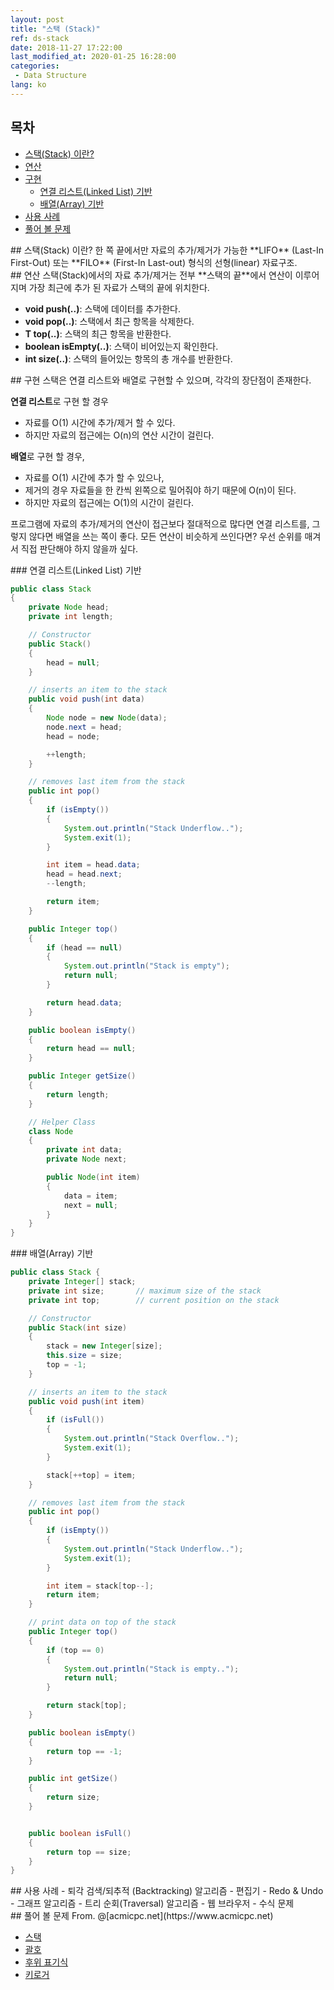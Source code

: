 ```yaml
---
layout: post
title: "스택 (Stack)"
ref: ds-stack
date: 2018-11-27 17:22:00
last_modified_at: 2020-01-25 16:28:00
categories: 
 - Data Structure
lang: ko
---
```


## 목차
- [스택(Stack) 이란?](#concept)
- [연산](#op)
- [구현](#implement)
  + [연결 리스트(Linked List) 기반](#linkedlist)
  + [배열(Array) 기반](#array)
- [사용 사례](#app)
- [풀어 볼 문제](#try)

<div class="divider"></div>
## 스택(Stack) 이란? <a id="concept"></a>
한 쪽 끝에서만 자료의 추가/제거가 가능한 **LIFO** (Last-In First-Out) 또는 **FILO** (First-In Last-out) 형식의 선형(linear) 자료구조.

<div class="divider"></div>
## 연산 <a id="op"></a>
스택(Stack)에서의 자료 추가/제거는 전부 **스택의 끝**에서 연산이 이루어지며 가장 최근에 추가 된 자료가 스택의 끝에 위치한다.

 - **void push(..)**: 스택에 데이터를 추가한다.
 - **void pop(..)**: 스택에서 최근 항목을 삭제한다.
 - **T top(..)**: 스택의 최근 항목을 반환한다.
 - **boolean isEmpty(..)**: 스택이 비어있는지 확인한다.
 - **int size(..)**: 스택의 들어있는 항목의 총 개수를 반환한다.

<div class="divider"></div>
## 구현 <a id="implement"></a>
 스택은 연결 리스트와 배열로 구현할 수 있으며, 각각의 장단점이 존재한다.

 **연결 리스트**로 구현 할 경우
 - 자료를 O(1) 시간에 추가/제거 할 수 있다.
 - 하지만 자료의 접근에는 O(n)의 연산 시간이 걸린다.  

 **배열**로 구현 할 경우, 
 - 자료를 O(1) 시간에 추가 할 수 있으나,
 - 제거의 경우 자료들을 한 칸씩 왼쪽으로 밀어줘야 하기 때문에 O(n)이 된다. 
 - 하지만 자료의 접근에는 O(1)의 시간이 걸린다.

프로그램에 자료의 추가/제거의 연산이 접근보다 절대적으로 많다면 연결 리스트를,
그렇지 않다면 배열을 쓰는 쪽이 좋다. 모든 연산이 비슷하게 쓰인다면? 우선 순위를 매겨서
직접 판단해야 하지 않을까 싶다.
 
<div class="divider"></div>
### 연결 리스트(Linked List) 기반 <a id="linkedlist"></a>

```java
public class Stack
{
    private Node head;
    private int length;

    // Constructor
    public Stack()
    {
        head = null;
    }

    // inserts an item to the stack
    public void push(int data)
    {
        Node node = new Node(data);
        node.next = head;
        head = node;

        ++length;
    }

    // removes last item from the stack
    public int pop()
    {
        if (isEmpty())
        {
            System.out.println("Stack Underflow..");
            System.exit(1);
        }

        int item = head.data;
        head = head.next;
        --length;

        return item;
    }

    public Integer top()
    {
        if (head == null)
        {
            System.out.println("Stack is empty");
            return null;
        }

        return head.data;
    }

    public boolean isEmpty()
    {
        return head == null;
    }

    public Integer getSize()
    {
        return length;
    }

    // Helper Class
    class Node
    {
        private int data;
        private Node next;

        public Node(int item)
        {
            data = item;
            next = null;
        }
    }
}
```

<div class="divider"></div>
### 배열(Array) 기반 <a id="array"></a>

```java
public class Stack {
    private Integer[] stack;
    private int size;       // maximum size of the stack
    private int top;        // current position on the stack

    // Constructor
    public Stack(int size)
    {
        stack = new Integer[size];
        this.size = size;
        top = -1;
    }

    // inserts an item to the stack
    public void push(int item)
    {
        if (isFull())
        {
            System.out.println("Stack Overflow..");
            System.exit(1);
        }

        stack[++top] = item;
    }

    // removes last item from the stack
    public int pop()
    {
        if (isEmpty())
        {
            System.out.println("Stack Underflow..");
            System.exit(1);
        }

        int item = stack[top--];
        return item;
    }

    // print data on top of the stack
    public Integer top()
    {
        if (top == 0)
        {
            System.out.println("Stack is empty..");
            return null;
        }

        return stack[top];
    }

    public boolean isEmpty()
    {
        return top == -1;
    }

    public int getSize()
    {
        return size;
    }


    public boolean isFull()
    {
        return top == size;
    }
}
```

<div class="divider"></div>
## 사용 사례 <a id="app"></a>
- 퇴각 검색/되추적 (Backtracking) 알고리즘
- 편집기 - Redo & Undo
- 그래프 알고리즘
- 트리 순회(Traversal) 알고리즘
- 웹 브라우저
- 수식 문제

<div class="divider"></div>
## 풀어 볼 문제 <a id="try"></a>
From. @[acmicpc.net](https://www.acmicpc.net)

- [스택](https://www.acmicpc.net/problem/10828)
- [괄호](https://www.acmicpc.net/problem/9012)
- [후위 표기식](https://www.acmicpc.net/problem/1918)
- [키로거](https://www.acmicpc.net/problem/5397)
